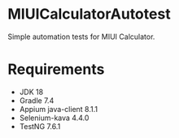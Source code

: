 # MIUICalculatorAutotest

Simple automation tests for MIUI Calculator.

# Requirements

- JDK 18
- Gradle 7.4
- Appium java-client 8.1.1
- Selenium-kava 4.4.0
- TestNG 7.6.1
